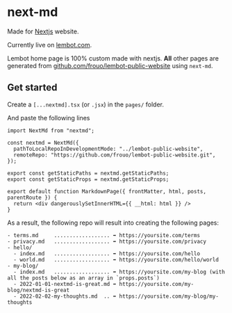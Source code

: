 # next-md

Made for [Nextjs](https://nextjs.org/) website.

Currently live on [lembot.com](https://lembot.com).

Lembot home page is 100% custom made with nextjs. **All** other pages are generated from [github.com/frouo/lembot-public-website](https://github.com/frouo/lembot-public-website) using `next-md`.

## Get started

Create a `[...nextmd].tsx` (or `.jsx`) in the `pages/` folder.

And paste the following lines

```nodejs
import NextMd from "nextmd";

const nextmd = NextMd({
  pathToLocalRepoInDevelopmentMode: "../lembot-public-website",
  remoteRepo: "https://github.com/frouo/lembot-public-website.git",
});

export const getStaticPaths = nextmd.getStaticPaths;
export const getStaticProps = nextmd.getStaticProps;

export default function MarkdownPage({ frontMatter, html, posts, parentRoute }) {
  return <div dangerouslySetInnerHTML={{ __html: html }} />
}
```

As a result, the following repo will result into creating the following pages:

```
- terms.md     .................. ➡️ https://yoursite.com/terms
- privacy.md   .................. ➡️ https://yoursite.com/privacy
- hello/
  - index.md   .................. ➡️ https://yoursite.com/hello
  - world.md   .................. ➡️ https://yoursite.com/hello/world
- my-blog/
  - index.md   .................. ➡️ https://yoursite.com/my-blog (with all the posts below as an array in `props.posts`)
  - 2022-01-01-nextmd-is-great.md ➡️ https://yoursite.com/my-blog/nextmd-is-great
  - 2022-02-02-my-thoughts.md  .. ➡️ https://yoursite.com/my-blog/my-thoughts
```
